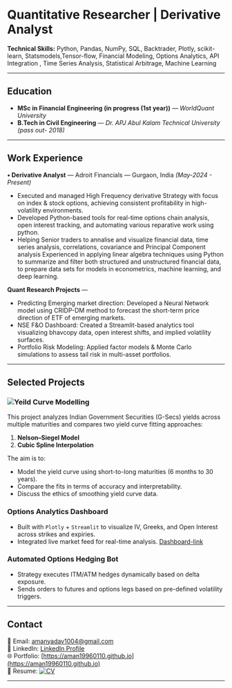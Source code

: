 # Quantitative Researcher | Derivative Analyst

**Technical Skills:** Python, Pandas, NumPy, SQL, Backtrader, Plotly, scikit-learn, Statsmodels,Tensor-flow, Financial Modeling, Options Analytics, API Integration , Time Series Analysis, Statistical Arbitrage, Machine Learning

---

## Education
- **MSc in Financial Engineering (in progress (1st year))** — *WorldQuant University*  
- **B.Tech in Civil Engineering** — *Dr. APJ Abul Kalam Technical University (pass out- 2018)*

---

## Work Experience

**•	Derivative Analyst** — Adroit Financials — Gurgaon, India *(May-2024 - Present)*  
- Executed and managed High Frequency derivative Strategy with focus on index & stock options, achieving consistent profitability in high-volatility environments.
- Developed Python-based tools for real-time options chain analysis, open interest tracking, and automating various reparative work using python.
- Helping Senior traders to annalise and visualize financial data, time series analysis, correlations, covariance and Principal Component analysis 
Experienced in applying linear algebra techniques using Python to summarize and filter both structured and unstructured financial data, to prepare data sets for models in econometrics, machine learning, and deep learning.


**Quant Research Projects** —  
- Predicting Emerging market direction: Developed a Neural Network model using CRIDP-DM method to forecast the short-term price direction of ETF of emerging markets.
- NSE F&O Dashboard: Created a Streamlit-based analytics tool visualizing bhavcopy data, open interest shifts, and implied volatility surfaces.
- Portfolio Risk Modeling: Applied factor models & Monte Carlo simulations to assess tail risk in multi-asset portfolios.

---

## Selected Projects

### ![Yeild Curve Modelling](https://github.com/Aman19960110/yeild_curve_modeling)
This project analyzes Indian Government Securities (G-Secs) yields across multiple maturities and compares two yield curve fitting approaches:
1. **Nelson–Siegel Model**
2. **Cubic Spline Interpolation**

The aim is to:
- Model the yield curve using short-to-long maturities (6 months to 30 years).
- Compare the fits in terms of accuracy and interpretability.
- Discuss the ethics of smoothing yield curve data.

### **Options Analytics Dashboard**
- Built with `Plotly` + `Streamlit` to visualize IV, Greeks, and Open Interest across strikes and expiries.  
- Integrated live market feed for real-time analysis. [Dashboard-link](https://crtoken.streamlit.app/)

### **Automated Options Hedging Bot**
- Strategy executes ITM/ATM hedges dynamically based on delta exposure.  
- Sends orders to futures and options legs based on pre-defined volatility triggers.

---

## Contact
📧 Email: amanyadav1004@gmail.com  
🔗 LinkedIn: [LinkedIn Profile](https://linkedin.com/in/aman-yadav-10a549149)  
🌐 Portfolio: [https://aman19960110.github.io](https://aman19960110.github.io)  
📝 Resume: [![CV](https://img.shields.io/badge/CV-Download-blue)](assets/Quant_Researcher_Resume.pdf)


---
